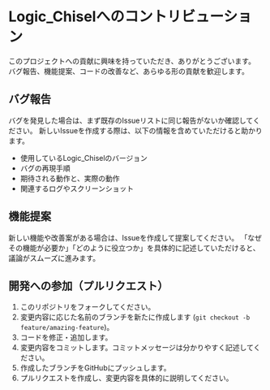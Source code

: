 # Logic_Chiselへのコントリビューション

このプロジェクトへの貢献に興味を持っていただき、ありがとうございます。
バグ報告、機能提案、コードの改善など、あらゆる形の貢献を歓迎します。

## バグ報告

バグを発見した場合は、まず既存のIssueリストに同じ報告がないか確認してください。
新しいIssueを作成する際は、以下の情報を含めていただけると助かります。

* 使用しているLogic_Chiselのバージョン
* バグの再現手順
* 期待される動作と、実際の動作
* 関連するログやスクリーンショット

## 機能提案

新しい機能や改善案がある場合は、Issueを作成して提案してください。
「なぜその機能が必要か」「どのように役立つか」を具体的に記述していただけると、議論がスムーズに進みます。

## 開発への参加（プルリクエスト）

1.  このリポジトリをフォークしてください。
2.  変更内容に応じた名前のブランチを新たに作成します (`git checkout -b feature/amazing-feature`)。
3.  コードを修正・追加します。
4.  変更内容をコミットします。コミットメッセージは分かりやすく記述してください。
5.  作成したブランチをGitHubにプッシュします。
6.  プルリクエストを作成し、変更内容を具体的に説明してください。

